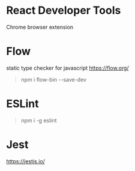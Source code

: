 # React Developer Tools
Chrome browser extension

# Flow
static type checker for javascript
https://flow.org/
> npm i flow-bin --save-dev

# ESLint
> npm i -g eslint

# Jest
https://jestjs.io/

